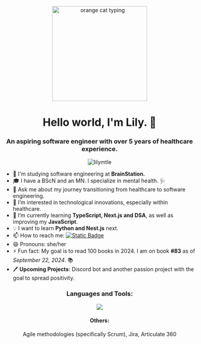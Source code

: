 <p align="center">
  <img src="https://i.giphy.com/media/v1.Y2lkPTc5MGI3NjExeHRnMW02OWN6d2I0dXM0M2k1M2xpenJuejcxYXFsd3FrazNkcTh6dSZlcD12MV9pbnRlcm5hbF9naWZfYnlfaWQmY3Q9cw/f6hnhHkks8bk4jwjh3/giphy.gif" alt="orange cat typing" width="250">
</p>
<h1 align="center">Hello world, I'm Lily. 👋</h1>
<h3 align="center">An aspiring software engineer with over 5 years of healthcare experience.</h3>
<p align="center"> <img src="https://komarev.com/ghpvc/?username=lilymtle&label=Profile%20views&color=0e75b6&style=flat" alt="lilymtle" /> </p>

  - 📓 I'm studying software engineering at **BrainStation.**
  - 🎓 I have a BScN and an MN. I specialize in mental health. 🩺
  - 💬 Ask me about my journey transitioning from healthcare to software engineering.
  - 👀 I’m interested in technological innovations, especially within healthcare.
  - 🌱 I’m currently learning **TypeScript, Next.js and DSA**, as well as improving my **JavaScript**.
  - 💡 I want to learn **Python and Nest.js** next.
  - 📫 How to reach me: <a href="https://www.linkedin.com/in/lilymtle"><img alt="Static Badge" src="https://img.shields.io/badge/linkedin-blue?logo=linkedin&logoColor=white"></a>
  - 😄 Pronouns: she/her
  - ⚡ Fun fact: My goal is to read 100 books in 2024. I am on book **#83** as of *September 22, 2024*. 📚
  - 🖊️ **Upcoming Projects**: Discord bot and another passion project with the goal to spread positivity.

<h3 align="center">Languages and Tools:</h3>
<p align="center">
  <a href="https://skillicons.dev">
    <img src="https://skillicons.dev/icons?i=html,css,sass,javascript,react,nodejs,express,mysql,firebase,git,github,materialui,postman" />
  </a>
</p>

<h4 align="center">Others:</h4>
<p align="center">
  Agile methodologies (specifically Scrum), Jira, Articulate 360
</p>

<!---
lilymtle/lilymtle is a ✨ special ✨ repository because its `README.md` (this file) appears on your GitHub profile.
You can click the Preview link to take a look at your changes.
--->
